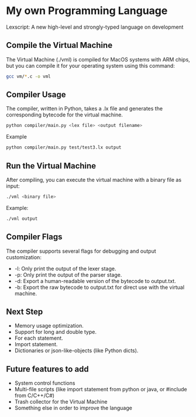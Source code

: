# My own Programming Language
Lexscript: A new high-level and strongly-typed language on development

## Compile the Virtual Machine
The Virtual Machine (./vml) is compiled for MacOS systems with ARM chips, but you can compile it for your operating system using this command:
```bash
gcc vm/*.c -o vml
```

## Compiler Usage
The compiler, written in Python, takes a .lx file and generates the corresponding bytecode for the virtual machine.
```bash
python compiler/main.py <lex file> <output filename>
```
Example
```bash
python compiler/main.py test/test3.lx output
```

## Run the Virtual Machine
After compiling, you can execute the virtual machine with a binary file as input:
<binary file>
```bash
./vml <binary file>
```
Example:
```bash
./vml output
```

## Compiler Flags
The compiler supports several flags for debugging and output customization:

* -l: Only print the output of the lexer stage.
* -p: Only print the output of the parser stage.
* -d: Export a human-readable version of the bytecode to output.txt.
* -b: Export the raw bytecode to output.txt for direct use with the virtual machine.

## Next Step
- Memory usage optimization.
- Support for long and double type.
- For each statement.
- Import statement.
- Dictionaries or json-like-objects (like Python dicts).

## Future features to add
- System control functions
- Multi-file scripts (like import statement from python or java, or #include from C/C++/C#)
- Trash collector for the Virtual Machine
- Something else in order to improve the language
